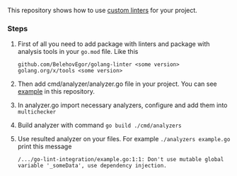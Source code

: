 This repository shows how to use [custom linters](https://github.com/BelehovEgor/golang-linter) for your project.

### Steps
1.  First of all you need to add package with linters and package with analysis tools in your `go.mod` file. Like this
    ```
    github.com/BelehovEgor/golang-linter <some version>
    golang.org/x/tools <some version>
    ```

2.  Then add cmd/analyzer/analyzer.go file in your project. You can see [example](./cmd/analyzer/analyzer.go) in this repository.
3.  In analyzer.go import necessary analyzers, configure and add them into `multichecker`
4.  Build analyzer with command `go build ./cmd/analyzers`
5.  Use resulted analyzer on your files. For example `./analyzers example.go` print this message
    ```
    /.../go-lint-integration/example.go:1:1: Don't use mutable global variable '_someData', use dependency injection.
    ```
